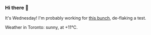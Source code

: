 ### Hi there :wave:

It's Wednesday! I'm probably working for [this bunch](https://github.com/kohofinancial), de-flaking a test.

Weather in Toronto: sunny, at +11°C.
